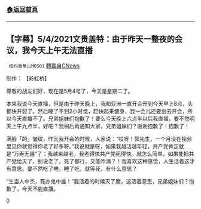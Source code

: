 ###  [:house:返回首頁](https://github.com/ourhimalayas/txt)
---

## 【字幕】5/4/2021文贵盖特：由于昨天一整夜的会议，我今天上午无法直播
` 纽约香草山MOS01` [轉載自GNews](https://gnews.org/zh-hans/1172814/)

制作： 【彩虹桥】

尊敬的战友们好，现在是5月4号了，今天是星期二了。

本来我说今天直播，但是由于昨天晚上，我和亚洲一直开会开到今天早上8点，头都快开裂了。然后睡了不到2小时觉，赶快起来健身，我一会儿还要出去开会，所以今天直播不了。兄弟姐妹们抱歉了！要么今天晚上六点半以后我直播，要不然明天上午九点半，好吧？我稍后再通知大家，兄弟姐妹们？谢谢抱歉了！抱歉了！

满脸「的」皱纹，昨天我开会的时候，人家说：“哎呀！郭先生，一个月没在视频里见你就觉得你老了好多呀。”我说就是呀，如果我越活越年轻，共产党肯定就是“万寿无疆”了；我越来越老，我老得快共产党死得快。就怎么简单。如果能把共产党给灭了，别说老了，死了都行，又能咋滴？！我喜欢这种感觉，人生活着这才有意思。要不然吃了睡，睡了吃，就等死，有什么意思？

“生当人中杰，死亦鬼中雄！”我活着的时候灭了魔，这活着意思，兄弟姐妹们？抱歉了，今天不能直播。

0
